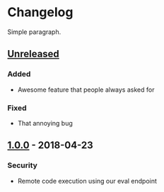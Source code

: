 # Changelog

Simple paragraph.

## [Unreleased]
### Added
- Awesome feature that people always asked for

### Fixed
- That annoying bug

## [1.0.0] - 2018-04-23
### Security
- Remote code execution using our eval endpoint

[Unreleased]: http://example.com/1.0.0..HEAD
[1.0.0]: http://example.com/abcdef..1.0.0

